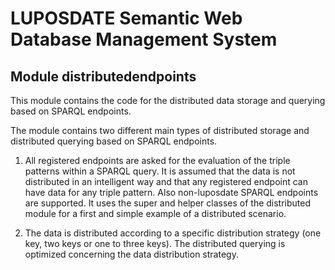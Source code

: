 # LUPOSDATE Semantic Web Database Management System

## Module distributedendpoints

This module contains the code for the distributed data storage and querying based on SPARQL endpoints.

The module contains two different main types of distributed storage and distributed querying based on SPARQL endpoints.

1) All registered endpoints are asked for the evaluation of the triple patterns within a SPARQL query.
It is assumed that the data is not distributed in an intelligent way and that any registered endpoint
can have data for any triple pattern.
Also non-luposdate SPARQL endpoints are supported.
It uses the super and helper classes of the distributed module for a first and simple example of a distributed scenario.

2) The data is distributed according to a specific distribution strategy (one key, two keys or one to three keys).
The distributed querying is optimized concerning the data distribution strategy.